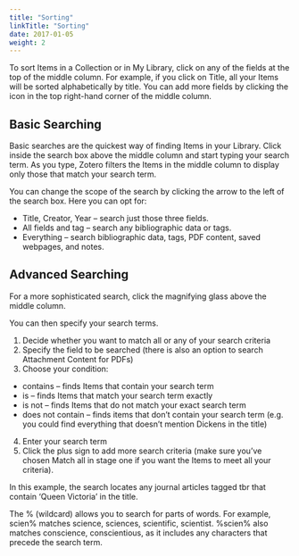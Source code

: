 ```yaml
---
title: "Sorting"
linkTitle: "Sorting"
date: 2017-01-05
weight: 2
---
```


To sort Items in a Collection or in My Library, click on any of the fields at the top of the middle column. For example, if you click on Title, all your Items will be sorted alphabetically by title. You can add more fields by clicking the icon in the top right-hand corner of the middle column.

## Basic Searching

Basic searches are the quickest way of finding Items in your Library. Click inside the search box above the middle column and start typing your search term. As you type, Zotero filters the Items in the middle column to display only those that match your search term.

You can change the scope of the search by clicking the arrow to the left of the search box. Here you can opt for:

- Title, Creator, Year – search just those three fields.
- All fields and tag – search any bibliographic data or tags.
- Everything – search bibliographic data, tags, PDF content, saved webpages, and notes.
  
## Advanced Searching

For a more sophisticated search, click the magnifying glass above the middle column.

You can then specify your search terms.

1. Decide whether you want to match all or any of your search criteria
2. Specify the field to be searched (there is also an option to search Attachment Content for PDFs)
3. Choose your condition:
- contains – finds Items that contain your search term
- is – finds Items that match your search term exactly
- is not – finds Items that do not match your exact search term
- does not contain – finds items that don’t contain your search term (e.g. you could find everything that doesn’t mention Dickens in the title)
4. Enter your search term
5. Click the plus sign to add more search criteria (make sure you’ve chosen Match all in stage one if you want the Items to meet all your criteria).

In this example, the search locates any journal articles tagged tbr that contain ‘Queen Victoria’ in the title.

The % (wildcard) allows you to search for parts of words. For example, scien% matches science, sciences, scientific, scientist. %scien% also matches conscience, conscientious, as it includes any characters that precede the search term.